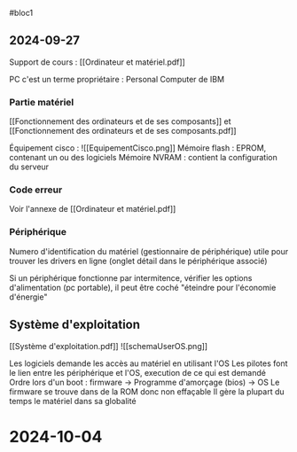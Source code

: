 #bloc1 
## 2024-09-27
Support de cours : [[Ordinateur et matériel.pdf]]

PC c'est un terme propriétaire : Personal Computer de IBM
### Partie matériel
[[Fonctionnement des ordinateurs et de ses composants]] et [[Fonctionnement des ordinateurs et de ses composants.pdf]]

Équipement cisco : 
![[EquipementCisco.png]]
Mémoire flash : EPROM, contenant un ou des logiciels
Mémoire NVRAM : contient la configuration du serveur

### Code erreur
Voir l'annexe de [[Ordinateur et matériel.pdf]]

### Périphérique
Numero d'identification du matériel (gestionnaire de périphérique) utile pour trouver les drivers en ligne (onglet détail dans le périphérique associé)

Si un périphérique fonctionne par intermitence, vérifier les options d'alimentation (pc portable), il peut être coché "éteindre pour l'économie d'énergie"

## Système d'exploitation
[[Système d'exploitation.pdf]]
![[schemaUserOS.png]]

Les logiciels demande les accès au matériel en utilisant l'OS
Les pilotes font le lien entre les périphérique et l'OS, execution de ce qui est demandé
Ordre lors d'un boot : firmware -> Programme d'amorçage (bios) -> OS
Le firmware se trouve dans de la ROM donc non effaçable
Il gère la plupart du temps le matériel dans sa globalité

# 2024-10-04







